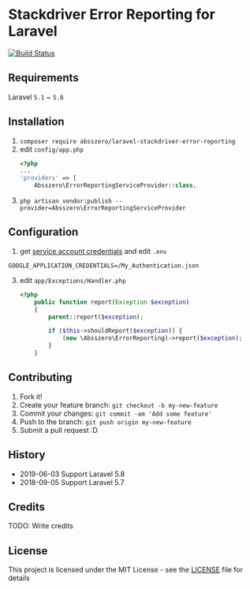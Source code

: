 # Stackdriver Error Reporting for Laravel

[![Build Status](https://travis-ci.org/absszero/laravel-stackdriver-error-reporting.svg?branch=master)](https://travis-ci.org/absszero/laravel-stackdriver-error-reporting)

## Requirements

Laravel `5.1` ~ `5.8`

## Installation

1. `composer require absszero/laravel-stackdriver-error-reporting`
2. edit `config/app.php`
    ```php
    <?php
    ...
    'providers' => [
        Absszero\ErrorReportingServiceProvider::class,
    ```        
3. `php artisan vendor:publish --provider=Absszero\ErrorReportingServiceProvider`

## Configuration
1. get [service account credentials](https://cloud.google.com/docs/authentication/getting-started) and edit `.env`
```
GOOGLE_APPLICATION_CREDENTIALS=/My_Authentication.json
```


3. edit `app/Exceptions/Handler.php`

    ```php
    <?php
        public function report(Exception $exception)
        {
            parent::report($exception);

            if ($this->shouldReport($exception)) {
                (new \Absszero\ErrorReporting)->report($exception);
            }
        }
    ```


## Contributing

1. Fork it!
2. Create your feature branch: `git checkout -b my-new-feature`
3. Commit your changes: `git commit -am 'Add some feature'`
4. Push to the branch: `git push origin my-new-feature`
5. Submit a pull request :D

## History

* 2019-06-03 Support Laravel 5.8
* 2018-09-05 Support Laravel 5.7

## Credits

TODO: Write credits

## License

This project is licensed under the MIT License - see the [LICENSE](LICENSE) file for details
